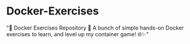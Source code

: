 # Docker-Exercises
"🐳 Docker Exercises Repository 🚀  A bunch of simple hands-on Docker exercises to learn, and level up my container game! 🌐✨"
